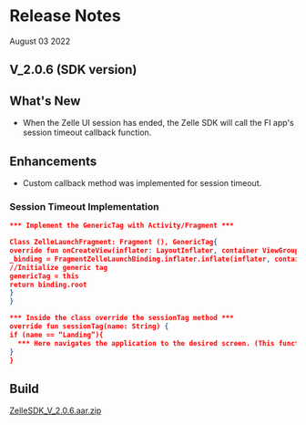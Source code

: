# Release Notes

August 03 2022

## V_2.0.6 (SDK version)

## What's New

- When the Zelle UI session has ended, the Zelle SDK will call the FI app's session timeout callback function.

## Enhancements

- Custom callback method was implemented for session timeout.

### Session Timeout Implementation

```json
*** Implement the GenericTag with Activity/Fragment ***

Class ZelleLaunchFragment: Fragment (), GenericTag{
override fun onCreateView(inflater: LayoutInflater, container ViewGroup?, savedInstanceState: Bundle?) {
_binding = FragmentZelleLaunchBinding.inflater.inflate(inflater, container, false)
//Initialize generic tag 
genericTag = this
return binding.root
}
}

*** Inside the class override the sessionTag method ***
override fun sessionTag(name: String) {
if (name == “Landing”){
  *** Here navigates the application to the desired screen. (This function will be triggered after the session expires) ***  
}
} 
```

## Build

[ZelleSDK_V_2.0.6.aar.zip](https://github.com/Fiserv/zelle-turnkey-solutions/files/11590546/ZelleSDK_V_2.0.6.aar.zip)

